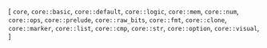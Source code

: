 [
    `core`,
    `core::basic`,
    `core::default`,
    `core::logic`,
    `core::mem`,
    `core::num`,
    `core::ops`,
    `core::prelude`,
    `core::raw_bits`,
    `core::fmt`,
    `core::clone`,
    `core::marker`,
    `core::list`,
    `core::cmp`,
    `core::str`,
    `core::option`,
    `core::visual`,
]
